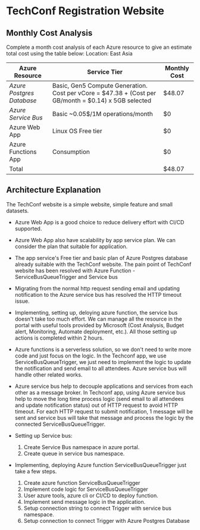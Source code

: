 # TechConf Registration Website
## Monthly Cost Analysis
Complete a month cost analysis of each Azure resource to give an estimate total cost using the table below:
Location: East Asia

| Azure Resource | Service Tier | Monthly Cost |
| ------------ | ------------ | ------------ |
| *Azure Postgres Database* |Basic, Gen5 Compute Generation. Cost per vCore = $47.38 + (Cost per GB/month = $0.14) x 5GB selected    | $48.07              |
| *Azure Service Bus*   | Basic ~0.05$/1M operations/month       | $0             |
| Azure Web App         | Linux OS Free tier        | $0             |
| Azure Functions App   | Consumption        | $0             |
| Total                   |         | $48.07              | 


## Architecture Explanation
The TechConf website is a simple website, simple feature and small datasets. 
- Azure Web App is a good choice to reduce delivery effort with CI/CD supported.
- Azure Web App also have scalability by app service plan. We can consider the plan that suitable for application.
- The app service's Free tier and basic plan of Azure Postgres database already suitable with the TechConf website.
The pain point of TechConf website has been resolved with Azure Function - ServiceBusQueueTrigger and Service bus
- Migrating from the normal http request sending email and updating notification to the Azure service bus has resolved the HTTP timeout issue.
- Implementing, setting up, deloying azure function, the service bus doesn't take too much effort. We can manage all the resource in the portal with useful tools provided by Microsoft (Cost Analysis, Budget alert, Monitoring, Automate deployment, etc.). All those setting up actions is completed within 2 hours.
- Azure functions is a serverless solution, so we don't need to write more code and just focus on the logic. In the Techconf app, we use ServiceBusQueueTrigger, we just need to implement the logic to update the notification and send email to all attendees. Azure service bus will handle other related works.
- Azure service bus help to decouple applications and services from each other as a message broker. In Techconf app, using Azure service bus help to move the long time process logic (send email to all attendees and update notification status) out of HTTP request to avoid HTTP timeout. 
For each HTTP request to submit notification, 1 message will be sent and service bus will take that message and process the logic by the connected ServiceBusQueueTrigger.

- Setting up Service bus:
   1. Create Service Bus namespace in azure portal.
   2. Create queue in service bus namespace.
- Implementing, deploying Azure function ServiceBusQueueTrigger just take a few steps.
   1. Create azure function ServiceBusQueueTrigger
   2. Implement code logic for ServiceBusQueueTrigger
   3. User azure tools, azure cli or CI/CD to deploy function.
   4. Implement send message logic in the application.
   5. Setup connection string to connect Trigger with service bus namespace.
   6. Setup connection to connect Trigger with Azure Postgres Database

